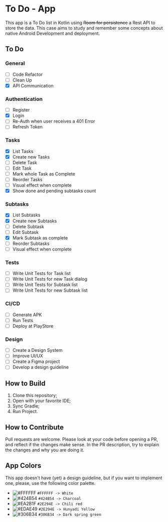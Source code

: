 # To Do - App

This app is a To Do list in Kotlin using ~~Room for persistence~~ a Rest API to store the data. 
This case aims to study and remember some concepts about native Android Development and deployment.

## To Do

### General
- [ ] Code Refactor
- [ ] Clean Up
- [x] API Communication

### Authentication
- [ ] Register
- [x] Login
- [ ] Re-Auth when user receives a 401 Error
- [ ] Refresh Token

### Tasks

- [x] List Tasks  
- [x] Create new Tasks  
- [ ] Delete Task  
- [ ] Edit Task  
- [ ] Mark whole Task as Complete  
- [ ] Reorder Tasks  
- [ ] Visual effect when complete  
- [x] Show done and pending subtasks count

### Subtasks

- [x] List Subtasks  
- [x] Create new Subtasks  
- [ ] Delete Subtask  
- [ ] Edit Subtask  
- [x] Mark Subtask as complete  
- [ ] Reorder Subtasks  
- [ ] Visual effect when complete  

### Tests

- [ ] Write Unit Tests for Task list  
- [ ] Write Unit Tests for new Task dialog  
- [ ] Write Unit Tests for Subtask list  
- [ ] Write Unit Tests for new Subtask list

### CI/CD

- [ ] Generate APK  
- [ ] Run Tests  
- [ ] Deploy at PlayStore

### Design

- [ ] Create a Design System  
- [ ] Improve UI/UX  
- [ ] Create a Figma project  
- [ ] Develop a design guideline

## How to Build

1. Clone this repository;
2. Open with your favorite IDE;
3. Sync Gradle;
4. Run Project.

## How to Contribute

Pull requests are welcome. Please look at your code before opening a PR, and reflect if the changes make sense. In the PR description, try to explain the changes and why you are doing it.

## App Colors

This app doesn't have (yet) a design guideline, but if you want to implement one, please, use the following color palette.

- ![#FFFFFF](https://placehold.it/15/FFFFFF/000000?text=) `#FFFFFF -> White`
- ![#424B54](https://placehold.it/15/424B54/000000?text=) `#424B54 -> Charcoal`
- ![#EA2B1F](https://placehold.it/15/EA2B1F/000000?text=) `#2E294E -> Chili red`
- ![#EDAE49](https://placehold.it/15/EDAE49/000000?text=) `#2E294E -> Hunyadi Yellow`
- ![#306B34](https://placehold.it/15/306B34/000000?text=) `#306B34 -> Dark spring green`
